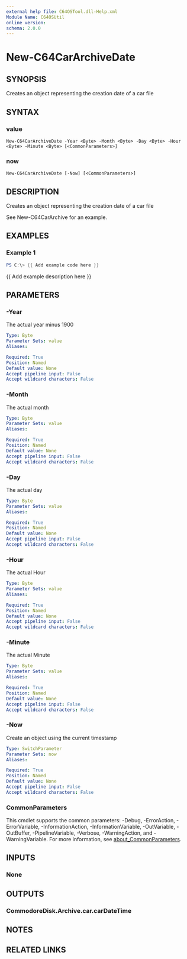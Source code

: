```yaml
---
external help file: C64OSTool.dll-Help.xml
Module Name: C64OSUtil
online version:
schema: 2.0.0
---
```


# New-C64CarArchiveDate

## SYNOPSIS
Creates an object representing the creation date of a car file

## SYNTAX

### value
```
New-C64CarArchiveDate -Year <Byte> -Month <Byte> -Day <Byte> -Hour <Byte> -Minute <Byte> [<CommonParameters>]
```

### now
```
New-C64CarArchiveDate [-Now] [<CommonParameters>]
```

## DESCRIPTION
Creates an object representing the creation date of a car file

See New-C64CarArchive for an example.

## EXAMPLES

### Example 1
```powershell
PS C:\> {{ Add example code here }}
```

{{ Add example description here }}

## PARAMETERS

### -Year
The actual year minus 1900

```yaml
Type: Byte
Parameter Sets: value
Aliases:

Required: True
Position: Named
Default value: None
Accept pipeline input: False
Accept wildcard characters: False
```

### -Month
The actual month

```yaml
Type: Byte
Parameter Sets: value
Aliases:

Required: True
Position: Named
Default value: None
Accept pipeline input: False
Accept wildcard characters: False
```

### -Day
The actual day

```yaml
Type: Byte
Parameter Sets: value
Aliases:

Required: True
Position: Named
Default value: None
Accept pipeline input: False
Accept wildcard characters: False
```

### -Hour
The actual Hour

```yaml
Type: Byte
Parameter Sets: value
Aliases:

Required: True
Position: Named
Default value: None
Accept pipeline input: False
Accept wildcard characters: False
```

### -Minute
The actual Minute

```yaml
Type: Byte
Parameter Sets: value
Aliases:

Required: True
Position: Named
Default value: None
Accept pipeline input: False
Accept wildcard characters: False
```

### -Now
Create an object using the current timestamp

```yaml
Type: SwitchParameter
Parameter Sets: now
Aliases:

Required: True
Position: Named
Default value: None
Accept pipeline input: False
Accept wildcard characters: False
```

### CommonParameters
This cmdlet supports the common parameters: -Debug, -ErrorAction, -ErrorVariable, -InformationAction, -InformationVariable, -OutVariable, -OutBuffer, -PipelineVariable, -Verbose, -WarningAction, and -WarningVariable. For more information, see [about_CommonParameters](http://go.microsoft.com/fwlink/?LinkID=113216).

## INPUTS

### None
## OUTPUTS

### CommodoreDisk.Archive.car.carDateTime
## NOTES

## RELATED LINKS
